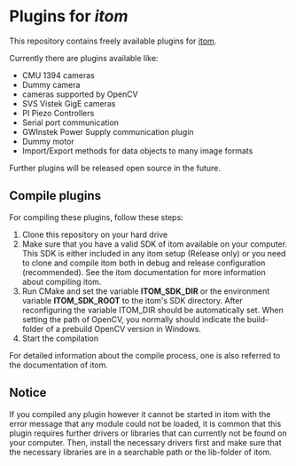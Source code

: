 # Plugins for *itom*

This repository contains freely available plugins for [itom](https://bitbucket.org/itom/itom).

Currently there are plugins available like:

* CMU 1394 cameras
* Dummy camera
* cameras supported by OpenCV
* SVS Vistek GigE cameras
* PI Piezo Controllers
* Serial port communication
* GWInstek Power Supply communication plugin
* Dummy motor
* Import/Export methods for data objects to many image formats

Further plugins will be released open source in the future.

## Compile plugins

For compiling these plugins, follow these steps:

1. Clone this repository on your hard drive
2. Make sure that you have a valid SDK of itom available on your computer. This SDK is either included in any itom setup (Release only) or you need to clone and compile itom both in debug and release configuration (recommended). See the itom documentation for more information about compiling itom.
3. Run CMake and set the variable **ITOM_SDK_DIR** or the environment variable **ITOM_SDK_ROOT** to the itom's SDK directory. After reconfiguring the variable ITOM_DIR should be automatically set. When setting the path of OpenCV, you normally should indicate the build-folder of a prebuild OpenCV version in Windows.
4. Start the compilation

For detailed information about the compile process, one is also referred to the documentation of itom.

## Notice

If you compiled any plugin however it cannot be started in itom with the error message that any module could not be loaded, it is common that this plugin requires further drivers or libraries that can currently not be found on your computer. Then, install the necessary drivers first and make sure that the necessary libraries are in a searchable path or the lib-folder of itom.
